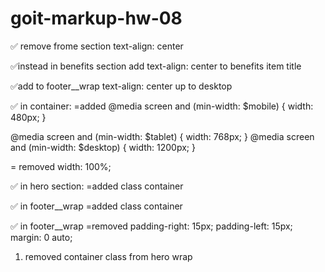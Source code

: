 # goit-markup-hw-08

✅ remove frome section text-align: center

✅instead in benefits section add text-align: center to benefits item title

✅add to footer\_\_wrap text-align: center up to desktop

✅ in container:
=added @media screen and (min-width: $mobile) {
width: 480px;
}

@media screen and (min-width: $tablet) {
width: 768px;
}
@media screen and (min-width: $desktop) {
width: 1200px;
}

= removed width: 100%;

✅ in hero section:
=added class container

✅ in footer\_\_wrap
=added class container

✅ in footer\_\_wrap
=removed
padding-right: 15px;
padding-left: 15px;
margin: 0 auto;

1. removed container class from hero wrap

